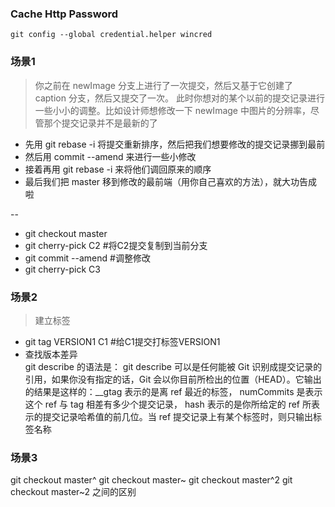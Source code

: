 ### Cache Http Password
```shell
git config --global credential.helper wincred
```

### 场景1
>你之前在 newImage 分支上进行了一次提交，然后又基于它创建了 caption 分支，然后又提交了一次。
此时你想对的某个以前的提交记录进行一些小小的调整。比如设计师想修改一下 newImage 中图片的分辨率，尽管那个提交记录并不是最新的了

- 先用 git rebase -i 将提交重新排序，然后把我们想要修改的提交记录挪到最前
- 然后用 commit --amend 来进行一些小修改
- 接着再用 git rebase -i 来将他们调回原来的顺序
- 最后我们把 master 移到修改的最前端（用你自己喜欢的方法），就大功告成啦

--
- git checkout master
- git cherry-pick C2 #将C2提交复制到当前分支
- git commit --amend #调整修改
- git cherry-pick C3  

### 场景2
>建立标签

- git tag VERSION1 C1 #给C1提交打标签VERSION1
- 查找版本差异  
git describe 的​​语法是： git describe <ref>
<ref> 可以是任何能被 Git 识别成提交记录的引用，如果你没有指定的话，Git 会以你目前所检出的位置（HEAD）。它输出的结果是这样的：<tag>_<numCommits>_g<hash>tag 表示的是离 ref 最近的标签， numCommits 是表示这个 ref 与 tag 相差有多少个提交记录， hash 表示的是你所给定的 ref 所表示的提交记录哈希值的前几位。当 ref 提交记录上有某个标签时，则只输出标签名称  

### 场景3
git checkout master^
git checkout master~
git checkout master^2
git checkout master~2
之间的区别
